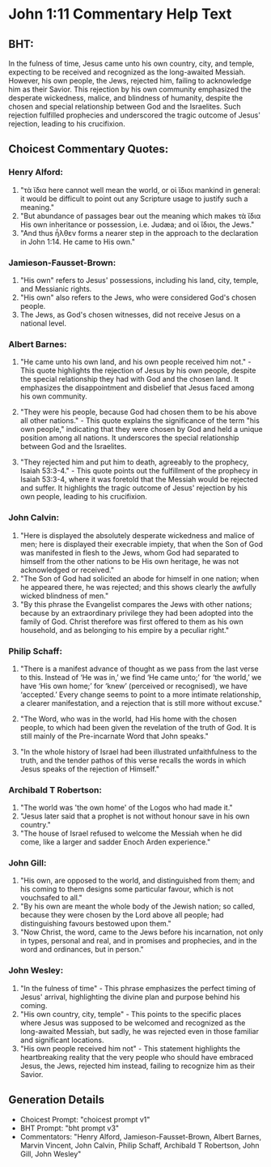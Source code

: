 # John 1:11 Commentary Help Text

## BHT:
In the fulness of time, Jesus came unto his own country, city, and temple, expecting to be received and recognized as the long-awaited Messiah. However, his own people, the Jews, rejected him, failing to acknowledge him as their Savior. This rejection by his own community emphasized the desperate wickedness, malice, and blindness of humanity, despite the chosen and special relationship between God and the Israelites. Such rejection fulfilled prophecies and underscored the tragic outcome of Jesus' rejection, leading to his crucifixion.

## Choicest Commentary Quotes:
### Henry Alford:
1. "τὰ ἴδια here cannot well mean the world, or οἱ ἴδιοι mankind in general: it would be difficult to point out any Scripture usage to justify such a meaning."
2. "But abundance of passages bear out the meaning which makes τὰ ἴδια His own inheritance or possession, i.e. Judæa; and οἱ ἴδιοι, the Jews."
3. "And thus ἦλθεν forms a nearer step in the approach to the declaration in John 1:14. He came to His own."

### Jamieson-Fausset-Brown:
1. "His own" refers to Jesus' possessions, including his land, city, temple, and Messianic rights.
2. "His own" also refers to the Jews, who were considered God's chosen people.
3. The Jews, as God's chosen witnesses, did not receive Jesus on a national level.

### Albert Barnes:
1. "He came unto his own land, and his own people received him not." - This quote highlights the rejection of Jesus by his own people, despite the special relationship they had with God and the chosen land. It emphasizes the disappointment and disbelief that Jesus faced among his own community.

2. "They were his people, because God had chosen them to be his above all other nations." - This quote explains the significance of the term "his own people," indicating that they were chosen by God and held a unique position among all nations. It underscores the special relationship between God and the Israelites.

3. "They rejected him and put him to death, agreeably to the prophecy, Isaiah 53:3-4." - This quote points out the fulfillment of the prophecy in Isaiah 53:3-4, where it was foretold that the Messiah would be rejected and suffer. It highlights the tragic outcome of Jesus' rejection by his own people, leading to his crucifixion.

### John Calvin:
1. "Here is displayed the absolutely desperate wickedness and malice of men; here is displayed their execrable impiety, that when the Son of God was manifested in flesh to the Jews, whom God had separated to himself from the other nations to be His own heritage, he was not acknowledged or received."
2. "The Son of God had solicited an abode for himself in one nation; when he appeared there, he was rejected; and this shows clearly the awfully wicked blindness of men."
3. "By this phrase the Evangelist compares the Jews with other nations; because by an extraordinary privilege they had been adopted into the family of God. Christ therefore was first offered to them as his own household, and as belonging to his empire by a peculiar right."

### Philip Schaff:
1. "There is a manifest advance of thought as we pass from the last verse to this. Instead of ‘He was in,’ we find ‘He came unto;’ for ‘the world,’ we have ‘His own home;’ for ‘knew’ (perceived or recognised), we have ‘accepted.’ Every change seems to point to a more intimate relationship, a clearer manifestation, and a rejection that is still more without excuse."

2. "The Word, who was in the world, had His home with the chosen people, to which had been given the revelation of the truth of God. It is still mainly of the Pre-incarnate Word that John speaks."

3. "In the whole history of Israel had been illustrated unfaithfulness to the truth, and the tender pathos of this verse recalls the words in which Jesus speaks of the rejection of Himself."

### Archibald T Robertson:
1. "The world was 'the own home' of the Logos who had made it." 
2. "Jesus later said that a prophet is not without honour save in his own country." 
3. "The house of Israel refused to welcome the Messiah when he did come, like a larger and sadder Enoch Arden experience."

### John Gill:
1. "His own, are opposed to the world, and distinguished from them; and his coming to them designs some particular favour, which is not vouchsafed to all."
2. "By his own are meant the whole body of the Jewish nation; so called, because they were chosen by the Lord above all people; had distinguishing favours bestowed upon them."
3. "Now Christ, the word, came to the Jews before his incarnation, not only in types, personal and real, and in promises and prophecies, and in the word and ordinances, but in person."

### John Wesley:
1. "In the fulness of time" - This phrase emphasizes the perfect timing of Jesus' arrival, highlighting the divine plan and purpose behind his coming.
2. "His own country, city, temple" - This points to the specific places where Jesus was supposed to be welcomed and recognized as the long-awaited Messiah, but sadly, he was rejected even in those familiar and significant locations.
3. "His own people received him not" - This statement highlights the heartbreaking reality that the very people who should have embraced Jesus, the Jews, rejected him instead, failing to recognize him as their Savior.


## Generation Details
- Choicest Prompt: "choicest prompt v1"
- BHT Prompt: "bht prompt v3"
- Commentators: "Henry Alford, Jamieson-Fausset-Brown, Albert Barnes, Marvin Vincent, John Calvin, Philip Schaff, Archibald T Robertson, John Gill, John Wesley"
